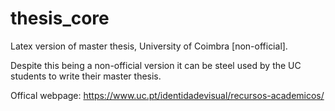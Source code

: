 # thesis_core
Latex version of master thesis, University of Coimbra [non-official].

Despite this being a non-official version it can be steel used by the UC students to write their master thesis.

Offical webpage: https://www.uc.pt/identidadevisual/recursos-academicos/
